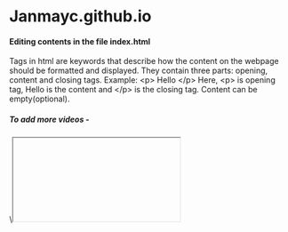 # Janmayc.github.io

<h4> Editing contents in the file index.html </h4>

Tags in html are keywords that describe how the content on the webpage should be formatted and displayed. They contain three parts: opening, content and closing tags.
Example:
\<p> Hello \</p>
Here, \<p> is opening tag, Hello is the content and \</p> is the closing tag. Content can be empty(optional).

<h5> To add more videos - </h5>
\<iframe> - this tag is used to add video content in the page.

Example:
\<iframe width="600" height="200" src="https://www.youtube.com/embed/7xQ0V74Sjcc" frameborder="0" allowfullscreen> \</iframe>
Adds a video content to the page. Src attribute- contains link to the video

<h5> To add links in the webpage - </h5>
\<a>  - this tag is used to link from one page to another. 

Example:
\<a href="https://www.w3schools.com"> Click on this link \</a>
Directs you to the link mentioned in “href” attribute when clicked on it. To link a page/file present in current working directory, paste the path of the file that you want to link in “href” attribute.

\<a href="https://www.w3schools.com" download> Click on this link \</a>
Here download attribute specifies that target will be downloaded when clicked on it.

<h5>To add a paragraph or description about anything - </h5>
\<p> - this tag is used to define a paragraph.

Example:
\<p> This is some text in a paragraph. \</p>
Adds a paragraph in the webpage. In this case, inserts “This is some text in a paragraph.” on the webpage.
